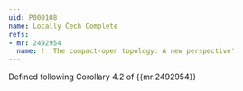 ```yaml
---
uid: P000108
name: Locally Čech Complete
refs:
- mr: 2492954
  name: ! 'The compact-open topology: A new perspective'
---
```

Defined following Corollary 4.2 of {{mr:2492954}}
